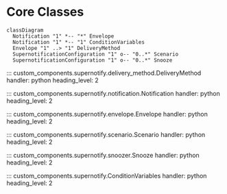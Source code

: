 # Core Classes

``` mermaid
classDiagram
  Notification "1" *-- "*" Envelope
  Notification "1" *-- "1" ConditionVariables
  Envelope "1" ..> "1" DeliveryMethod
  SupernotificationConfiguration "1" o-- "0..*" Scenario
  SupernotificationConfiguration "1" o-- "0..*" Snooze
```

::: custom_components.supernotify.delivery_method.DeliveryMethod
    handler: python
    heading_level: 2


::: custom_components.supernotify.notification.Notification
    handler: python
    heading_level: 2


::: custom_components.supernotify.envelope.Envelope
    handler: python
    heading_level: 2


::: custom_components.supernotify.scenario.Scenario
    handler: python
    heading_level: 2

::: custom_components.supernotify.snoozer.Snooze
    handler: python
    heading_level: 2

::: custom_components.supernotify.ConditionVariables
    handler: python
    heading_level: 2
